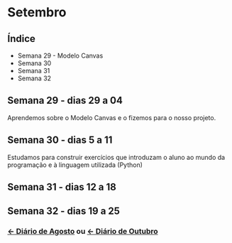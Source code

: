 # Setembro

## Índice
* Semana 29 - Modelo Canvas
* Semana 30
* Semana 31 
* Semana 32 


## Semana 29 - dias 29 a 04
Aprendemos sobre o Modelo Canvas e o fizemos para o nosso projeto.


## Semana 30 - dias 5 a 11
Estudamos para construir exercícios que introduzam o aluno ao mundo da programação e à linguagem utilizada (Python) 


## Semana 31 - dias 12 a 18


## Semana 32 - dias 19 a 25



### [← Diário de Agosto](https://github.com/NatanPolsak/Programirins-by-VP/blob/main/diario/Agosto.md) ou [← Diário de Outubro](https://github.com/NatanPolsak/Programirins-by-VP/blob/main/diario/Outubro.md)
